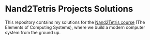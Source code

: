 # Nand2Tetris Projects Solutions

This repository contains my solutions for the [Nand2Tetris course](https://www.nand2tetris.org/) (The Elements of Computing Systems), where we build a modern computer system from the ground up.

